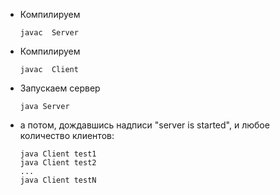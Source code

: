 * Компилируем
    ```shell
    javac  Server
    ```
* Компилируем 
    ```shell
    javac  Client
    ```
* Запускаем сервер
    ```shell
    java Server
    ```

* а потом, дождавшись надписи "server is started", и любое количество клиентов:
    ```shell
    java Client test1
    java Client test2
    ...
    java Client testN
    ```
